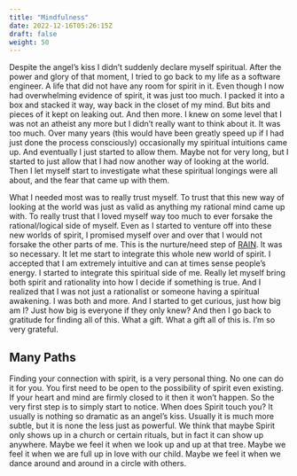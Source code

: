 ```yaml
---
title: "Mindfulness"
date: 2022-12-16T05:26:15Z
draft: false
weight: 50
---
```

Despite the angel’s kiss I didn’t suddenly declare myself spiritual. After the power and glory of that moment, I tried to go back to my life as a software engineer.  A life that did not have any room for spirit in it. Even though I now had overwhelming evidence of spirit, it was just too much. I packed it into a box and stacked it way, way back in the closet of my mind. But bits and pieces of it kept on leaking out. And then more. I knew on some level that I was not an atheist any more but I didn’t really want to think about it. It was too much. Over many years (this would have been greatly speed up if I had just done the process consciously) occasionally my spiritual intuitions came up. And eventually I just started to allow them. Maybe not for very long, but I started to just allow that I had now another way of looking at the world. Then I let myself start to investigate what these spiritual longings were all about, and the fear that came up with them.

What I needed most was to really trust myself. To trust that this new way of looking at the world was just as valid as anything my rational mind came up with. To really trust that I loved myself way too much to ever forsake the rational/logical side of myself. Even as I started to venture off into these new worlds of spirit, I promised myself over and over that I would not forsake the other parts of me. This is the nurture/need step of [RAIN][1]. It was so necessary.  It let me start to integrate this whole new world of spirit. I accepted that I am extremely intuitive and can at times sense people’s energy. I started to integrate this spiritual side of me. Really let myself bring both spirit and rationality into how I decide if something is true. And I realized that I was not just a rationalist or someone having a spiritual awakening. I was both and more. And I started to get curious, just how big am I? Just how big is everyone if they only knew? And then I go back to gratitude for finding all of this. What a gift. What a gift all of this is. I’m so very grateful.

## Many Paths

Finding your connection with spirit, is a very personal thing. No one can do it for you. You first need to be open to the possibility of spirit even existing. If your heart and mind are firmly closed to it then it won’t happen. So the very first step is to simply start to notice. When does Spirit touch you? It usually is nothing so dramatic as an angel’s kiss. Usually it is much more subtle, but it is none the less just as powerful. We think that maybe Spirit only shows up in a church or certain rituals, but  in fact it can show up anywhere. Maybe we feel it when we look up and up at that tree. Maybe we feel it when we are full up in love with our child. Maybe we feel it when we dance around and around in a circle with others. 





[1]:	/cleaning-up/purple-wisdom-work/mindfulness/